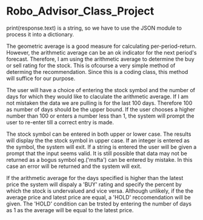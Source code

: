 # Robo_Advisor_Class_Project
print(response.text)  is a string, so we have to use the JSON module to process it into a dictionary. 

The geometric average is a good measure for calculating per-period-return.  However, the arithmetic average can be an ok indicator for the next period's forecast.  Therefore, I am using the arithmetic average to determine the buy or sell rating for the stock. This is ofcourse a very simple method of determing the recommendation. Since this is a coding class, this method will suffice for our purpose.

The user will have a choice of entering the stock symbol and the number of days for which they would like to claculate the arithmetic average. If I am not mistaken the data we are pulling is for the last 100 days.  Therefore 100 as number of days should be the upper bound.  If the user chooses a higher number than 100 or enters a number less than 1, the system will prompt the user to re-enter till a correct entry is made.  

The stock symbol can be entered in both upper or lower case.  The results will display the the stock symbol in upper case. If an integer is entered as the symbol, the system will exit.  If a string is entered the user will be given a prompt that the input seems valid.  It is still possible that data may not be returned as a bogus symbol eg.('msfta') can be entered by mistake.  In this case an error will be returned and the system will exit. 

If the arithmetic average for the days specified is higher than the latest price the system will dispaly a 'BUY' rating and specify the percent by which the stock is undervalued and vice versa.  Although unlikely, if the the average price and latest price are equal, a 'HOLD' reccomendation will be given. The 'HOLD' condition can be trsted by entering the number of days as 1 as the average will be equal to the latest price.